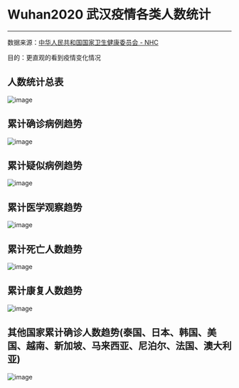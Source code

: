 # Wuhan2020  武汉疫情各类人数统计  
---
数据来源：[中华人民共和国国家卫生健康委员会 - NHC](http://www.nhc.gov.cn)

目的：更直观的看到疫情变化情况  

## 人数统计总表
![image](https://github.com/mai-lang-chai/Wuhan2020/blob/master/pic/excel.png)
## 累计确诊病例趋势
![image](https://github.com/mai-lang-chai/Wuhan2020/blob/master/pic/quezheng.png)
## 累计疑似病例趋势
![image](https://github.com/mai-lang-chai/Wuhan2020/blob/master/pic/yisi.png)
## 累计医学观察趋势
![image](https://github.com/mai-lang-chai/Wuhan2020/blob/master/pic/yixue.png)
## 累计死亡人数趋势
![image](https://github.com/mai-lang-chai/Wuhan2020/blob/master/pic/death.png)
## 累计康复人数趋势
![image](https://github.com/mai-lang-chai/Wuhan2020/blob/master/pic/kangfu.png)
## 其他国家累计确诊人数趋势(泰国、日本、韩国、美国、越南、新加坡、马来西亚、尼泊尔、法国、澳大利亚)
![image](https://github.com/mai-lang-chai/Wuhan2020/blob/master/pic/other.png)